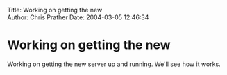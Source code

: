 Title: Working on getting the new  
Author: Chris Prather
Date: 2004-03-05 12:46:34

# Working on getting the new
Working on getting the new server up and running. We'll see how it works.
